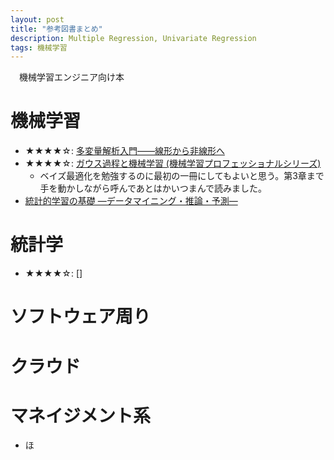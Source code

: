 ```yaml
---
layout: post
title: "参考図書まとめ"
description: Multiple Regression, Univariate Regression
tags: 機械学習
---
```


　機械学習エンジニア向け本

# 機械学習

* ★★★★☆: [多変量解析入門――線形から非線形へ](https://amzn.to/3FLzeH7)
* ★★★★☆: [ガウス過程と機械学習 (機械学習プロフェッショナルシリーズ)](https://amzn.to/3WzUpSs)
  * ベイズ最適化を勉強するのに最初の一冊にしてもよいと思う。第3章まで手を動かしながら呼んであとはかいつまんで読みました。
* [統計的学習の基礎 ―データマイニング・推論・予測―](https://amzn.to/3DDndAX)

# 統計学

* ★★★★☆: []


# ソフトウェア周り

# クラウド

# マネイジメント系
* ほ